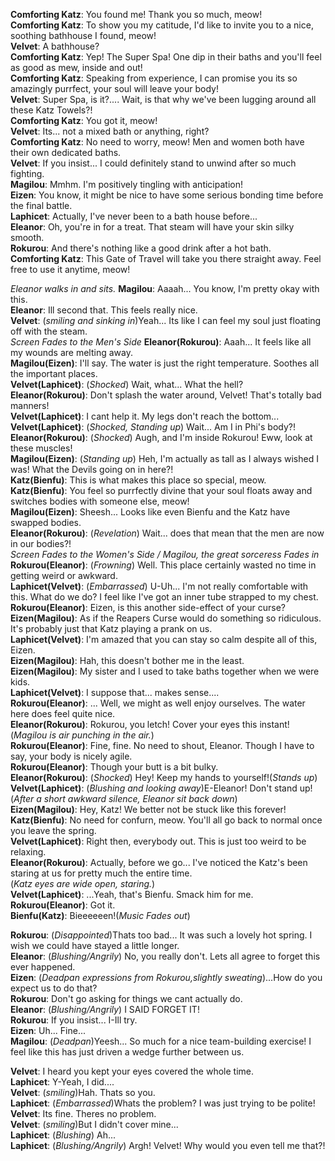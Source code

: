 **Comforting Katz**: You found me! Thank you so much, meow!  
**Comforting Katz**: To show you my catitude, I'd like to invite you to a nice, soothing bathhouse I found, meow!  
**Velvet**:          A bathhouse?  
**Comforting Katz**: Yep! The Super Spa! One dip in their baths and you'll feel as good as mew, inside and out!  
**Comforting Katz**: Speaking from experience, I can promise you its so amazingly purrfect, your soul will leave your body!  
**Velvet**:          Super Spa, is it?.... Wait, is that why we've been lugging around all these Katz Towels?!  
**Comforting Katz**: You got it, meow!  
**Velvet**:          Its... not a mixed bath or anything, right?  
**Comforting Katz**: No need to worry, meow! Men and women both have their own dedicated baths.  
**Velvet**:          If you insist... I could definitely stand to unwind after so much fighting.  
**Magilou**:         Mmhm. I'm positively tingling with anticipation!  
**Eizen**:           You know, it might be nice to have some serious bonding time before the final battle.  
**Laphicet**:        Actually, I've never been to a bath house before...  
**Eleanor**:         Oh, you're in for a treat. That steam will have your skin silky smooth.  
**Rokurou**:         And there's nothing like a good drink after a hot bath.  
**Comforting Katz**: This Gate of Travel will take you there straight away. Feel free to use it anytime, meow!  

*Eleanor walks in and sits.*
**Magilou**:          Aaaah... You know, I'm pretty okay with this.  
**Eleanor**:          Ill second that. This feels really nice.  
**Velvet**:           (*smiling and sinking in*)Yeah... Its like I can feel my soul just floating off with the steam.  
*Screen Fades to the Men's Side*
**Eleanor(Rokurou)**: Aaah... It feels like all my wounds are melting away.  
**Magilou(Eizen)**:   I'll say. The water is just the right temperature. Soothes all the important places.  
**Velvet(Laphicet)**: (*Shocked*) Wait, what... What the hell?  
**Eleanor(Rokurou)**: Don't splash the water around, Velvet! That's totally bad manners!  
**Velvet(Laphicet)**: I cant help it. My legs don't reach the bottom...  
**Velvet(Laphicet)**: (*Shocked, Standing up*) Wait... Am I in Phi's body?!  
**Eleanor(Rokurou)**: (*Shocked*) Augh, and I'm inside Rokurou! Eww, look at these muscles!  
**Magilou(Eizen)**:   (*Standing up*) Heh, I'm actually as tall as I always wished I was! What the Devils going on in here?!  
**Katz(Bienfu)**:     This is what makes this place so special, meow.  
**Katz(Bienfu)**:     You feel so purrfectly divine that your soul floats away and switches bodies with someone else, meow!  
**Magilou(Eizen)**:   Sheesh... Looks like even Bienfu and the Katz have swapped bodies.  
**Eleanor(Rokurou)**: (*Revelation*) Wait... does that mean that the men are now in our bodies?!  
*Screen Fades to the Women's Side / Magilou, the great sorceress Fades in*  
**Rokurou(Eleanor)**: (*Frowning*) Well. This place certainly wasted no time in getting weird or awkward.  
**Laphicet(Velvet)**: (*Embarrassed*) U-Uh... I'm not really comfortable with this. What do we do? I feel like I've got an inner tube strapped to my chest.  
**Rokurou(Eleanor)**: Eizen, is this another side-effect of your curse?  
**Eizen(Magilou)**:   As if the Reapers Curse would do something so ridiculous. It's probably just that Katz playing a prank on us.  
**Laphicet(Velvet)**: I'm amazed that you can stay so calm despite all of this, Eizen.  
**Eizen(Magilou)**:   Hah, this doesn't bother me in the least.  
**Eizen(Magilou)**:   My sister and I used to take baths together when we were kids.  
**Laphicet(Velvet)**: I suppose that... makes sense....  
**Rokurou(Eleanor)**: ...  Well, we might as well enjoy ourselves. The water here does feel quite nice.  
**Eleanor(Rokurou)**: Rokurou, you letch! Cover your eyes this instant!  
(*Magilou is air punching in the air.*)  
**Rokurou(Eleanor)**: Fine, fine. No need to shout, Eleanor. Though I have to say, your body is nicely agile.  
**Rokurou(Eleanor)**: Though your butt is a bit bulky.  
**Eleanor(Rokurou)**: (*Shocked*) Hey! Keep my hands to yourself!(*Stands up*)  
**Velvet(Laphicet)**: (*Blushing and looking away*)E-Eleanor! Don't stand up!  
(*After a short awkward silence, Eleanor sit back down*)  
**Eizen(Magilou)**:   Hey, Katz! We better not be stuck like this forever!  
**Katz(Bienfu)**:     No need for confurn, meow. You'll all go back to normal once you leave the spring.  
**Velvet(Laphicet)**: Right then, everybody out. This is just too weird to be relaxing.  
**Eleanor(Rokurou)**: Actually, before we go... I've noticed the Katz's been staring at us for pretty much the entire time.  
(*Katz eyes are wide open, staring.*)  
**Velvet(Laphicet)**: ...Yeah, that's Bienfu. Smack him for me.  
**Rokurou(Eleanor)**: Got it.  
**Bienfu(Katz)**:     Bieeeeeen!(*Music Fades out*)  

**Rokurou**: (*Disappointed*)Thats too bad... It was such a lovely hot spring. I wish we could have stayed a little longer.  
**Eleanor**: (*Blushing/Angrily*) No, you really don't. Lets all agree to forget this ever happened.  
**Eizen**:   (*Deadpan expressions from Rokurou,slightly sweating*)...How do you expect us to do that?  
**Rokurou**: Don't go asking for things we cant actually do.  
**Eleanor**: (*Blushing/Angrily*) I SAID FORGET IT!  
**Rokurou**: If you insist... I-Ill try.  
**Eizen**:   Uh... Fine...  
**Magilou**: (*Deadpan*)Yeesh... So much for a nice team-building exercise! I feel like this has just driven a wedge further between us.  

**Velvet**:   I heard you kept your eyes covered the whole time.  
**Laphicet**: Y-Yeah, I did....  
**Velvet**:   (*smiling*)Hah. Thats so you.  
**Laphicet**: (*Embarrassed*)Whats the problem? I was just trying to be polite!  
**Velvet**:   Its fine. Theres no problem.  
**Velvet**:   (*smiling*)But I didn't cover mine...  
**Laphicet**: (*Blushing*) Ah...  
**Laphicet**: (*Blushing/Angrily*) Argh! Velvet! Why would you even tell me that?!  
